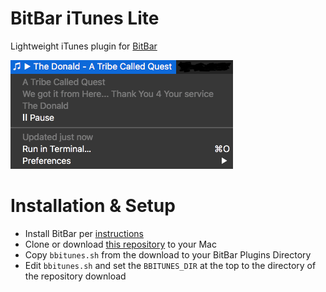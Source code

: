 # BitBar iTunes Lite

Lightweight iTunes plugin for [BitBar](https://gitbitbar.com)

![Screenshot](bbitunes.png)

# Installation & Setup

* Install BitBar per [instructions](https://getbitbar.com)
* Clone or download [this repository](https://github.com/prenagha/bitbar-itunes) to your Mac
* Copy ```bbitunes.sh``` from the download to your BitBar Plugins Directory
* Edit ```bbitunes.sh``` and set the ```BBITUNES_DIR``` at the top to the directory of the repository download
